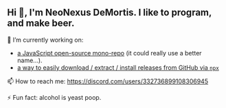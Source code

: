 ## Hi :wave:, I'm NeoNexus DeMortis. I like to program, and make beer.

🔭 I’m currently working on:

* [a JavaScript open-source mono-repo](https://github.com/neonexus/sails-react-bootstrap-webpack) (it could really use a better name...).
* [a way to easily download / extract / install releases from GitHub via `npx`](https://npmjs.com/package/dzfg)

📫 How to reach me: https://discord.com/users/332736899108306945

⚡ Fun fact: alcohol is yeast poop.

<!--
![NeoNexus' GitHub stats](https://github-readme-stats.vercel.app/api?username=neonexus&show_icons=true)
-->

<!--
Gasp! You found the hidden message!
Now shoo! Go away!
-->
